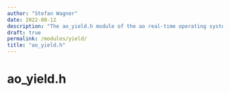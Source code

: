 ```yaml
---
author: "Stefan Wagner"
date: 2022-08-12
description: "The ao_yield.h module of the ao real-time operating system."
draft: true
permalink: /modules/yield/
title: "ao_yield.h"
---
```


# ao_yield.h
